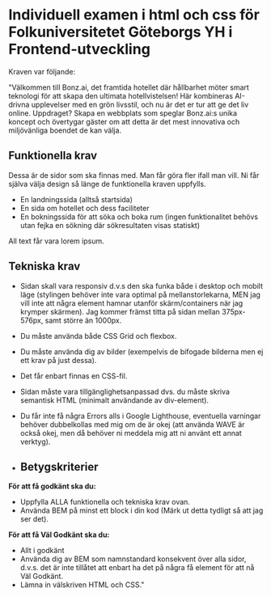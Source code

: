 # Individuell examen i html och css för Folkuniversitetet Göteborgs YH i Frontend-utveckling

Kraven var följande:

"Välkommen till Bonz.ai, det framtida hotellet där hållbarhet möter smart teknologi för att skapa den ultimata hotellvistelsen! Här kombineras AI-drivna upplevelser med en grön livsstil, och nu är det er tur att ge det liv online. Uppdraget? Skapa en webbplats som speglar Bonz.ai:s unika koncept och övertygar gäster om att detta är det mest innovativa och miljövänliga boendet de kan välja. 

## Funktionella krav

Dessa är de sidor som ska finnas med. Man får göra fler ifall man vill. Ni får själva välja design så länge de funktionella kraven uppfylls.

* En landningssida (alltså startsida)
* En sida om hotellet och dess faciliteter 
* En bokningssida för att söka och boka rum (ingen funktionalitet behövs utan fejka en sökning där sökresultaten visas statiskt)

All text får vara lorem ipsum.


## Tekniska krav

* Sidan skall vara responsiv d.v.s den ska funka både i desktop och mobilt läge (stylingen behöver inte vara optimal på mellanstorlekarna, MEN jag vill inte att några element hamnar utanför skärm/containers när jag krymper skärmen). Jag kommer främst titta på sidan mellan 375px-576px, samt större än 1000px.
* Du måste använda både CSS Grid och flexbox.
* Du måste använda dig av bilder (exempelvis de bifogade bilderna men ej ett krav på just dessa).
* Det får enbart finnas en CSS-fil.
* Sidan måste vara tillgänglighetsanpassad dvs. du måste skriva semantisk HTML (minimalt användande av div-element).
* Du får inte få några Errors alls i Google Lighthouse, eventuella varningar behöver dubbelkollas med mig om de är okej (att använda WAVE är också okej, men då behöver ni meddela mig att ni använt ett annat verktyg).

* ## Betygskriterier

**För att få godkänt ska du:**

* Uppfylla ALLA funktionella och tekniska krav ovan.
* Använda BEM på minst ett block i din kod (Märk ut detta tydligt så att jag ser det).


**För att få Väl Godkänt ska du:**

* Allt i godkänt
* Använda dig av BEM som namnstandard konsekvent över alla sidor, d.v.s. det är inte tillåtet att enbart ha det på några få element för att nå Väl Godkänt.
* Lämna in välskriven HTML och CSS."
